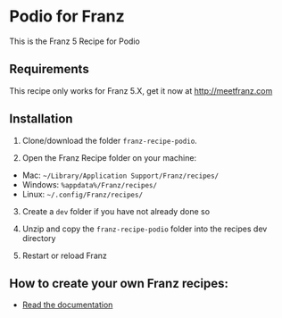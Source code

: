 # Podio for Franz
This is the Franz 5 Recipe for Podio

## Requirements
This recipe only works for Franz 5.X, get it now at http://meetfranz.com

## Installation

1. Clone/download the folder `franz-recipe-podio`.

2. Open the Franz Recipe folder on your machine:
  * Mac: `~/Library/Application Support/Franz/recipes/`
  * Windows: `%appdata%/Franz/recipes/`
  * Linux: `~/.config/Franz/recipes/`

3. Create a `dev` folder if you have not already done so

3. Unzip and copy the `franz-recipe-podio` folder into the recipes dev directory

4. Restart or reload Franz

## How to create your own Franz recipes:
* [Read the documentation](https://github.com/meetfranz/plugins)

